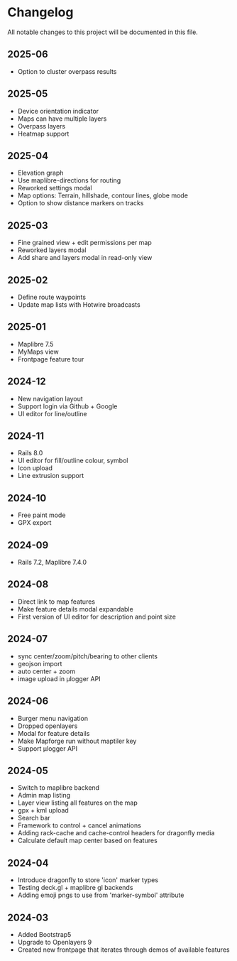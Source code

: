 # Changelog

All notable changes to this project will be documented in this file.

## 2025-06

* Option to cluster overpass results

## 2025-05

* Device orientation indicator
* Maps can have multiple layers
* Overpass layers
* Heatmap support

## 2025-04

* Elevation graph
* Use maplibre-directions for routing
* Reworked settings modal
* Map options: Terrain, hillshade, contour lines, globe mode
* Option to show distance markers on tracks

## 2025-03

* Fine grained view + edit permissions per map
* Reworked layers modal
* Add share and layers modal in read-only view

## 2025-02

* Define route waypoints
* Update map lists with Hotwire broadcasts

## 2025-01

* Maplibre 7.5
* MyMaps view
* Frontpage feature tour

## 2024-12

* New navigation layout
* Support login via Github + Google
* UI editor for line/outline

## 2024-11

* Rails 8.0
* UI editor for fill/outline colour, symbol
* Icon upload
* Line extrusion support

## 2024-10

* Free paint mode
* GPX export

## 2024-09

* Rails 7.2, Maplibre 7.4.0

## 2024-08

* Direct link to map features
* Make feature details modal expandable
* First version of UI editor for description and point size


## 2024-07

* sync center/zoom/pitch/bearing to other clients
* geojson import
* auto center + zoom
* image upload in µlogger API


## 2024-06

* Burger menu navigation
* Dropped openlayers
* Modal for feature details
* Make Mapforge run without maptiler key
* Support µlogger API

## 2024-05

* Switch to maplibre backend
* Admin map listing
* Layer view listing all features on the map
* gpx + kml upload
* Search bar
* Framework to control + cancel animations
* Adding rack-cache and cache-control headers for dragonfly media
* Calculate default map center based on features

## 2024-04

* Introduce dragonfly to store 'icon' marker types
* Testing deck.gl + maplibre gl backends
* Adding emoji pngs to use from 'marker-symbol' attribute

## 2024-03

* Added Bootstrap5
* Upgrade to Openlayers 9
* Created new frontpage that iterates through demos of available features
